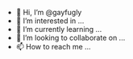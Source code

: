 - 👋 Hi, I’m @gayfugly
- 👀 I’m interested in ...
- 🌱 I’m currently learning ...
- 💞️ I’m looking to collaborate on ...
- 📫 How to reach me ...

<!---
gayfugly/gayfugly is a ✨ special ✨ repository because its `README.md` (this file) appears on your GitHub profile.
You can click the Preview link to take a look at your changes.
--->
